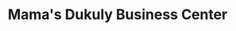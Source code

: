 ---
title: "Mama's Dukuly Business Center"
url: /monrovia/mamas-dukuly-business-center/
shop: convenience
---